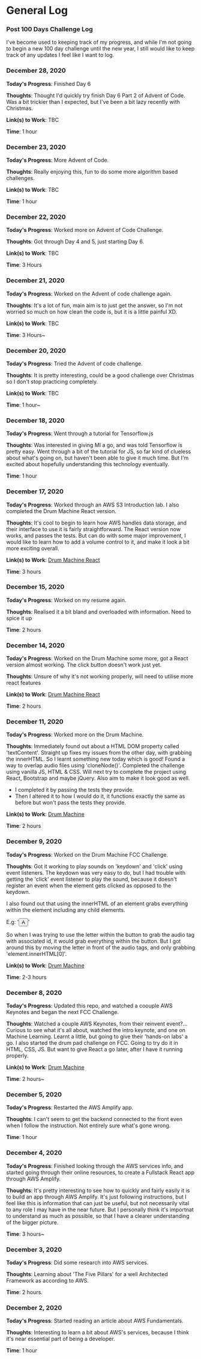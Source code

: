 # General Log
### Post 100 Days Challenge Log
I've become used to keeping track of my progress, and while I'm not going to begin a new 100 day challenge until the new year, I still would like to keep track of any updates I feel like I want to log.


### December 28, 2020
**Today's Progress**: Finished Day 6

**Thoughts**: Thought I'd quickly try finish Day 6 Part 2 of Advent of Code. Was a bit trickier than I expected, but I've been a bit lazy recently with Christmas.

**Link(s) to Work**: TBC

**Time**: 1 hour


### December 23, 2020
**Today's Progress**: More Advent of Code.

**Thoughts**: Really enjoying this, fun to do some more algorithm based challenges.

**Link(s) to Work**: TBC

**Time**: 1 hour


### December 22, 2020
**Today's Progress**: Worked more on Advent of Code Challenge.

**Thoughts**: Got through Day 4 and 5, just starting Day 6.

**Link(s) to Work**: TBC

**Time**: 3 Hours


### December 21, 2020
**Today's Progress**: Worked on the Advent of code challenge again.

**Thoughts**: It's a lot of fun, main aim is to just get the answer, so I'm not worried so much on how clean the code is, but it is a little painful XD.

**Link(s) to Work**: TBC

**Time**: 3 Hours~


### December 20, 2020
**Today's Progress**: Tried the Advent of code challenge.

**Thoughts**: It is pretty interesting, could be a good challenge over Christmas so I don't stop practicing completely.

**Link(s) to Work**: TBC

**Time**: 1 hour~


### December 18, 2020
**Today's Progress**: Went through a tutorial for Tensorflow.js

**Thoughts**: Was interested in giving MI a go, and was told Tensorflow is pretty easy. Went through a bit of the tutorial for JS, so far kind of clueless about what's going on, but haven't been able to give it much time. But I'm excited about hopefully understanding this technology eventually.

**Time**: 1 hour


### December 17, 2020
**Today's Progress**: Worked through an AWS S3 Introduction lab. I also completed the Drum Machine React version.

**Thoughts**: It's cool to begin to learn how AWS handles data storage, and their interface to use it is fairly straightforward. The React version now works, and passes the tests. But can do with some major improvement, I would like to learn how to add a volume control to it, and make it look a bit more exciting overall.

**Link(s) to Work**: [Drum Machine React](https://codepen.io/tory24/pen/dypNqGo)

**Time**: 3 hours


### December 15, 2020
**Today's Progress**: Worked on my resume again.

**Thoughts**: Realised it a bit bland and overloaded with information. Need to spice it up

**Time**: 2 hours


### December 14, 2020
**Today's Progress**: Worked on the Drum Machine some more, got a React version almost working. The click button doesn't work just yet.

**Thoughts**: Unsure of why it's not working properly, will need to utilise more react features 

**Link(s) to Work**: [Drum Machine React](https://codepen.io/tory24/pen/dypNqGo)

**Time**: 2 hours


### December 11, 2020
**Today's Progress**: Worked more on the Drum Machine.

**Thoughts**: Immediately found out about a HTML DOM property called 'textContent'. Straight up fixes my issues from the other day, with grabbing the innerHTML. So I learnt something new today which is good!
Found a way to overlap audio files using 'cloneNode()'.
Completed the challenge using vanilla JS, HTML & CSS. Will next try to complete the project using React, Bootstrap and maybe jQuery. Also aim to make it look good as well.
- I completed it by passing the tests they provide.
- Then I altered it to how I would do it, it functions exactly the same as before but won't pass the tests they provide.

**Link(s) to Work**: [Drum Machine](https://codepen.io/tory24/pen/OJRXjre)

**Time**: 2 hours


### December 9, 2020
**Today's Progress**: Worked on the Drum Machine FCC Challenge.

**Thoughts**: Got it working to play sounds on 'keydown' and 'click' using event listeners. The keydown was very easy to do, but I had trouble with getting the 'click' event listener to play the sound, because it doesn't register an event when the element gets clicked as opposed to the keydown.

I also found out that using the innerHTML of an element grabs everything within the element including any child elements.

E.g: '<button><audio id="A"></audio>A</button>' 

So when I was trying to use the letter within the button to grab the audio tag with associated id, it would grab everything within the button. But I got around this by moving the letter in front of the audio tags, and only grabbing 'element.innerHTML[0]'.

**Link(s) to Work**: [Drum Machine](https://codepen.io/tory24/pen/OJRXjre)

**Time**: 2-3 hours


### December 8, 2020
**Today's Progress**: Updated this repo, and watched a coouple AWS Keynotes and began the next FCC Challenge.

**Thoughts**: Watched a couple AWS Keynotes, from their reinvent event?... Curious to see what it's all about, watched the intro keynote, and one on Machine Learning. Learnt a little, but going to give their 'hands-on labs' a go. 
I also started the drum pad challenge on FCC. Going to try do it in HTML, CSS, JS. But want to give React a go later, after I have it running properly.

**Link(s) to Work**: [Drum Machine](https://codepen.io/tory24/pen/OJRXjre)

**Time**: 2 hours~

### December 5, 2020
**Today's Progress**: Restarted the AWS Amplify app.

**Thoughts**: I can't seem to get the backend connected to the front even when I follow the instruction. Not entirely sure what's gone wrong.

**Time**: 1 hour


### December 4, 2020
**Today's Progress**: Finished looking through the AWS services info, and started going through their online resources, to create a Fullstack React app through AWS Amplify.

**Thoughts**: It's pretty interesting to see how to quickly and fairly easily it is to build an app through AWS Amplify. It's just following instructions, but I feel like this is information that can just be useful, but not necessarily vital to any role I may have in the near future. But I personally think it's importnat to understand as much as possible, so that I have a clearer understanding of the bigger picture.

**Time**: 3 hours~

### December 3, 2020
**Today's Progress**: Did some research into AWS services.

**Thoughts**: Learning about 'The Five Pillars' for a well Architected Framework as according to AWS.

**Time**: 2 hours.

### December 2, 2020
**Today's Progress**: Started reading an article about AWS Fundamentals.

**Thoughts**: Interesting to learn a bit about AWS's services, because I think it's near essential part of being a developer.

**Time**: 1 hour
